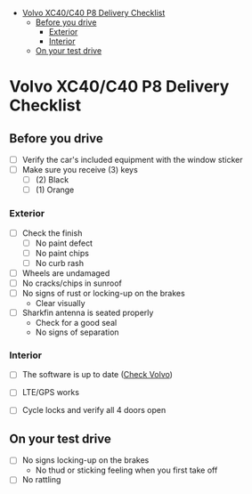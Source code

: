 - [Volvo XC40/C40 P8 Delivery Checklist](#volvo-xc40c40-p8-delivery-checklist)
  - [Before you drive](#before-you-drive)
    - [Exterior](#exterior)
    - [Interior](#interior)
  - [On your test drive](#on-your-test-drive)
# Volvo XC40/C40 P8 Delivery Checklist

## Before you drive

- [ ] Verify the car's included equipment with the window sticker
- [ ] Make sure you receive (3) keys
  - [ ] (2) Black
  - [ ] (1) Orange

### Exterior

- [ ] Check the finish
  - [ ] No paint defect
  - [ ] No paint chips
  - [ ] No curb rash
- [ ] Wheels are undamaged 
- [ ] No cracks/chips in sunroof
- [ ] No signs of rust or locking-up on the brakes
  - Clear visually
- [ ] Sharkfin antenna is seated properly
  - Check for a good seal
  - No signs of separation

### Interior

- [ ] The software is up to date ([Check Volvo](https://www.volvocars.com/lb/support/software-release-notes/xc40-recharge-pure-electric/2021w46))
- [ ] LTE/GPS works
- [ ] Cycle locks and verify all 4 doors open


## On your test drive

- [ ] No signs locking-up on the brakes
  - No thud or sticking feeling when you first take off
- [ ] No rattling
